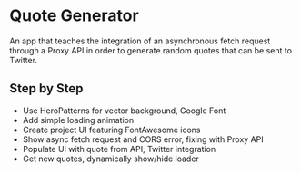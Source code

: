 # Quote Generator

An app that teaches the integration of an asynchronous fetch request through a Proxy API in order to generate random quotes that can be sent to Twitter. 

## Step by Step

- Use HeroPatterns for vector background, Google Font
- Add simple loading animation
- Create project UI featuring FontAwesome icons
- Show async fetch request and CORS error, fixing with Proxy API
- Populate UI with quote from API, Twitter integration
- Get new quotes, dynamically show/hide loader
